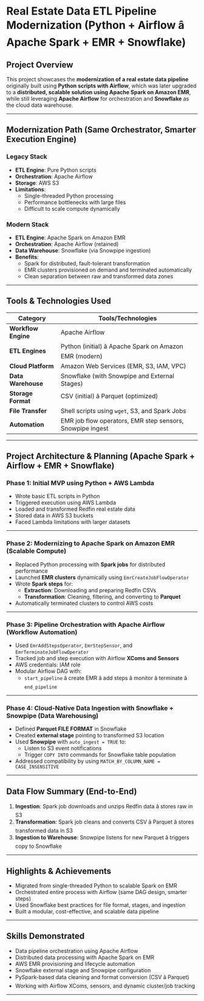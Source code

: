 # Real Estate Data ETL Pipeline Modernization (Python + Airflow â Apache Spark + EMR + Snowflake)

## Project Overview

This project showcases the **modernization of a real estate data pipeline** originally built using **Python scripts with Airflow**, which was later upgraded to a **distributed, scalable solution using Apache Spark on Amazon EMR**, while still leveraging **Apache Airflow** for orchestration and **Snowflake** as the cloud data warehouse.

---

## Modernization Path (Same Orchestrator, Smarter Execution Engine)

### Legacy Stack

- **ETL Engine**: Pure Python scripts
- **Orchestration**: Apache Airflow
- **Storage**: AWS S3
- **Limitations**:
  - Single-threaded Python processing
  - Performance bottlenecks with large files
  - Difficult to scale compute dynamically

### Modern Stack

- **ETL Engine**: Apache Spark on Amazon EMR
- **Orchestration**: Apache Airflow (retained)
- **Data Warehouse**: Snowflake (via Snowpipe ingestion)
- **Benefits**:
  - Spark for distributed, fault-tolerant transformation
  - EMR clusters provisioned on demand and terminated automatically
  - Clean separation between raw and transformed data zones

---

## Tools & Technologies Used

| Category             | Tools/Technologies                                          |
|----------------------|-------------------------------------------------------------|
| **Workflow Engine**  | Apache Airflow                                              |
| **ETL Engines**      | Python (initial) â Apache Spark on Amazon EMR (modern)      |
| **Cloud Platform**   | Amazon Web Services (EMR, S3, IAM, VPC)                     |
| **Data Warehouse**   | Snowflake (with Snowpipe and External Stages)               |
| **Storage Format**   | CSV (initial) â Parquet (optimized)                         |
| **File Transfer**    | Shell scripts using `wget`, S3, and Spark Jobs              |
| **Automation**       | EMR job flow operators, EMR step sensors, Snowpipe ingest   |

---

## Project Architecture & Planning (Apache Spark + Airflow + EMR + Snowflake)

### Phase 1: Initial MVP using Python + AWS Lambda

- Wrote basic ETL scripts in Python
- Triggered execution using AWS Lambda
- Loaded and transformed Redfin real estate data
- Stored data in AWS S3 buckets
- Faced Lambda limitations with larger datasets

---

### Phase 2: Modernizing to Apache Spark on Amazon EMR (Scalable Compute)

- Replaced Python processing with **Spark jobs** for distributed performance
- Launched **EMR clusters** dynamically using `EmrCreateJobFlowOperator`
- Wrote **Spark steps** for:
  - **Extraction**: Downloading and preparing Redfin CSVs
  - **Transformation**: Cleaning, filtering, and converting to **Parquet**
- Automatically terminated clusters to control AWS costs

---

### Phase 3: Pipeline Orchestration with Apache Airflow (Workflow Automation)

- Used `EmrAddStepsOperator`, `EmrStepSensor`, and `EmrTerminateJobFlowOperator`
- Tracked job and step execution with Airflow **XComs and Sensors**
- AWS credentials: IAM role
- Modular Airflow DAG with:
  - `start_pipeline` â create EMR â add steps â monitor â terminate â `end_pipeline`

---

### Phase 4: Cloud-Native Data Ingestion with Snowflake + Snowpipe (Data Warehousing)

- Defined **Parquet FILE FORMAT** in Snowflake
- Created **external stage** pointing to transformed S3 location
- Used **Snowpipe** with `auto_ingest = TRUE` to:
  - Listen to S3 event notifications
  - Trigger `COPY INTO` commands for Snowflake table population
- Addressed compatibility by using `MATCH_BY_COLUMN_NAME = CASE_INSENSITIVE`
  
---

## Data Flow Summary (End-to-End)

1. **Ingestion**: Spark job downloads and unzips Redfin data â stores raw in S3
2. **Transformation**: Spark job cleans and converts CSV â Parquet â stores transformed data in S3
3. **Ingestion to Warehouse**: Snowpipe listens for new Parquet â triggers copy to Snowflake

---

## Highlights & Achievements

- Migrated from single-threaded Python to scalable Spark on EMR
- Orchestrated entire process with Airflow (same DAG design, smarter steps)
- Used Snowflake best practices for file format, stages, and ingestion
- Built a modular, cost-effective, and scalable data pipeline

---

## Skills Demonstrated

- Data pipeline orchestration using Apache Airflow
- Distributed data processing with Apache Spark on EMR
- AWS EMR provisioning and lifecycle automation
- Snowflake external stage and Snowpipe configuration
- PySpark-based data cleaning and format conversion (CSV â Parquet)
- Working with Airflow XComs, sensors, and dynamic cluster/job tracking

---

